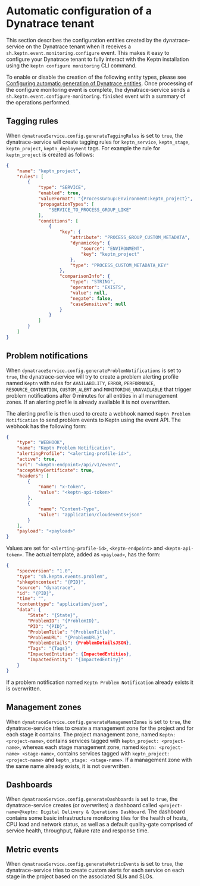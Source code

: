 # Automatic configuration of a Dynatrace tenant

This section describes the configuration entities created by the dynatrace-service on the Dynatrace tenant when it receives a `sh.keptn.event.monitoring.configure` event. This makes it easy to configure your Dynatrace tenant to fully interact with the Keptn installation using the `keptn configure monitoring` CLI command.

To enable or disable the creation of the following entity types, please see [Configuring automatic generation of Dynatrace entities](additional-installation-options.md#configuring-automatic-dynatrace-tenant-configuration). Once processing of the configure monitoring event is complete, the dynatrace-service sends a `sh.keptn.event.configure-monitoring.finished` event with a summary of the operations performed.


## Tagging rules

When `dynatraceService.config.generateTaggingRules` is set to `true`, the dynatrace-service will create tagging rules for `keptn_service`, `keptn_stage`, `keptn_project`, `keptn_deployment` tags. For example the rule for `keptn_project` is created as follows:

```json
{
    "name": "keptn_project",
    "rules": [
        {
            "type": "SERVICE",
            "enabled": true,
            "valueFormat": "{ProcessGroup:Environment:keptn_project}",
            "propagationTypes": [
                "SERVICE_TO_PROCESS_GROUP_LIKE"
            ],
            "conditions": [
                {
                    "key": {
                        "attribute": "PROCESS_GROUP_CUSTOM_METADATA",
                        "dynamicKey": {
                            "source": "ENVIRONMENT",
                            "key": "keptn_project"
                        },
                        "type": "PROCESS_CUSTOM_METADATA_KEY"
                    },
                    "comparisonInfo": {
                        "type": "STRING",
                        "operator": "EXISTS",
                        "value": null,
                        "negate": false,
                        "caseSensitive": null
                    }
                }
            ]
        }
    ]
}
```


## Problem notifications

When `dynatraceService.config.generateProblemNotifications` is set to `true`, the dynatrace-service will try to create a problem alerting profile named `Keptn` with rules for `AVAILABILITY`, `ERROR`, `PERFORMANCE`, `RESOURCE_CONTENTION`, `CUSTOM_ALERT` and `MONITORING_UNAVAILABLE` that trigger problem notifications after 0 minutes for all entities in all management zones. If an alerting profile is already available it is not overwritten.

The alerting profile is then used to create a webhook named `Keptn Problem Notification` to send problem events to Keptn using the event API. The webhook has the following form:

```json
{
    "type": "WEBHOOK",
    "name": "Keptn Problem Notification",
    "alertingProfile": "<alerting-profile-id>",
    "active": true,
    "url": "<keptn-endpoint>/api/v1/event",
    "acceptAnyCertificate": true,
    "headers": [
        {
            "name": "x-token",
            "value": "<keptn-api-token>"
        },
        {
            "name": "Content-Type",
            "value": "application/cloudevents+json"
        }
    ],
    "payload": "<payload>"
}
```

Values are set for `<alerting-profile-id>`, `<keptn-endpoint>` and `<keptn-api-token>`. The actual template, added as `<payload>`, has the form:

```json
{
    "specversion": "1.0",
    "type": "sh.keptn.events.problem",
    "shkeptncontext": "{PID}",
    "source": "dynatrace",
    "id": "{PID}",
    "time": "",
    "contenttype": "application/json",
    "data": {
        "State": "{State}",
        "ProblemID": "{ProblemID}",
        "PID": "{PID}",
        "ProblemTitle": "{ProblemTitle}",
        "ProblemURL": "{ProblemURL}",
        "ProblemDetails": {ProblemDetailsJSON},
        "Tags": "{Tags}",
        "ImpactedEntities": {ImpactedEntities},
        "ImpactedEntity": "{ImpactedEntity}"
    }
}
```

If a problem notification named `Keptn Problem Notification` already exists it is overwritten.


## Management zones

When `dynatraceService.config.generateManagementZones` is set to `true`, the dynatrace-service tries to create a management zone for the project and for each stage it contains. The project management zone, named `Keptn: <project-name>`, contains services tagged with `keptn_project: <project-name>`, whereas each stage management zone, named `Keptn: <project-name> <stage-name>`, contains services tagged with `keptn_project: <project-name>` and `keptn_stage: <stage-name>`. If a management zone with the same name already exists, it is not overwritten.


## Dashboards

When `dynatraceService.config.generateDashboards` is set to `true`, the dynatrace-service creates (or overwrites) a dashboard called `<project-name>@keptn: Digital Delivery & Operations Dashboard`. The dashboard contains some basic infrastructure monitoring tiles for the health of hosts, CPU load and network status, as well as a default quality-gate comprised of service health, throughput, failure rate and response time.


## Metric events

When `dynatraceService.config.generateMetricEvents` is set to `true`, the dynatrace-service tries to create custom alerts for each service on each stage in the project based on the associated SLIs and SLOs.
